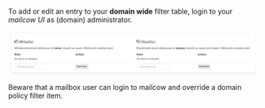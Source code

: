 To add or edit an entry to your **domain wide** filter table, login to your *mailcow UI* as (domain) administrator.

![Black- and Whitelist configuration](images/bl_wl.png)

Beware that a mailbox user can login to mailcow and override a domain policy filter item.
